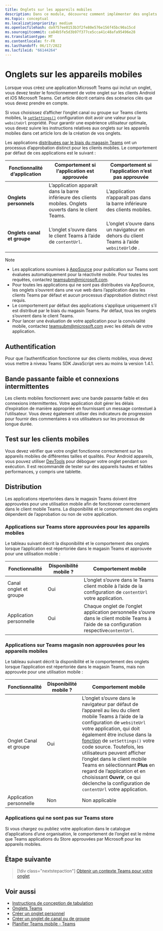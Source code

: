 ```yaml
---
title: Onglets sur les appareils mobiles
description: Dans ce module, découvrez comment implémenter des onglets sur Microsoft Teams mobile, leur authentification, leur connexion à faible bande passante, les tests sur les clients mobiles, la distribution, etc.
ms.topic: conceptual
ms.localizationpriority: medium
ms.openlocfilehash: da9757ee0153b3f2fe80e576e156f45bc90a15cd
ms.sourcegitcommit: ca84b5fe5d3b97f377ce5cca41c48afa95496e28
ms.translationtype: MT
ms.contentlocale: fr-FR
ms.lasthandoff: 06/17/2022
ms.locfileid: "66144264"
---
```

# <a name="tabs-on-mobile"></a>Onglets sur les appareils mobiles

Lorsque vous créez une application Microsoft Teams qui inclut un onglet, vous devez tester le fonctionnement de votre onglet sur les clients Android et iOS Microsoft Teams. Cet article décrit certains des scénarios clés que vous devez prendre en compte.

Si vous choisissez d’afficher l’onglet canal ou groupe sur Teams clients mobiles, la [`setSettings()`](/javascript/api/@microsoft/teams-js/microsoftteams.settings?view=msteams-client-js-latest#@microsoft-teams-js-microsoftteams-settings-setsettings&preserve-view=true) configuration doit avoir une valeur pour la `websiteUrl` propriété. Pour garantir une expérience utilisateur optimale, vous devez suivre les instructions relatives aux onglets sur les appareils mobiles dans cet article lors de la création de vos onglets.

Les applications [distribuées par le biais du magasin Teams](~/concepts/deploy-and-publish/appsource/publish.md) ont un processus d’approbation distinct pour les clients mobiles. Le comportement par défaut de ces applications est le suivant :

| **Fonctionnalité d’application** | **Comportement si l’application est approuvée** | **Comportement si l’application n’est pas approuvée** |
| --- | --- | --- |
| **Onglets personnels** | L’application apparaît dans la barre inférieure des clients mobiles. Onglets ouverts dans le client Teams. | L’application n’apparaît pas dans la barre inférieure des clients mobiles. |
| **Onglets canal et groupe** | L’onglet s’ouvre dans le client Teams à l’aide de `contentUrl`. | L’onglet s’ouvre dans un navigateur en dehors du client Teams à l’aide `websiteUrl`de . |

> [!NOTE]
>
> * Les applications soumises à [AppSource](https://appsource.microsoft.com) pour publication sur Teams sont évaluées automatiquement pour la réactivité mobile. Pour toutes les requêtes, contactez teamsubm@microsoft.com.
> * Pour toutes les applications qui ne sont pas distribuées via AppSource, les onglets s’ouvrent dans une vue web dans l’application dans les clients Teams par défaut et aucun processus d’approbation distinct n’est requis.
> * Le comportement par défaut des applications s’applique uniquement s’il est distribué par le biais du magasin Teams. Par défaut, tous les onglets s’ouvrent dans le client Teams.
> * Pour lancer une évaluation de votre application pour la convivialité mobile, contactez teamsubm@microsoft.com avec les détails de votre application.

## <a name="authentication"></a>Authentification

Pour que l’authentification fonctionne sur des clients mobiles, vous devez vous mettre à niveau Teams SDK JavaScript vers au moins la version 1.4.1.

## <a name="low-bandwidth-and-intermittent-connections"></a>Bande passante faible et connexions intermittentes

Les clients mobiles fonctionnent avec une bande passante faible et des connexions intermittentes. Votre application doit gérer les délais d’expiration de manière appropriée en fournissant un message contextuel à l’utilisateur. Vous devez également utiliser des indicateurs de progression pour fournir des commentaires à vos utilisateurs sur les processus de longue durée.

## <a name="testing-on-mobile-clients"></a>Test sur les clients mobiles

Vous devez vérifier que votre onglet fonctionne correctement sur les appareils mobiles de différentes tailles et qualités. Pour Android appareils, vous pouvez utiliser [DevTools](~/tabs/how-to/developer-tools.md) pour déboguer votre onglet pendant son exécution. Il est recommandé de tester sur des appareils hautes et faibles performances, y compris une tablette.

## <a name="distribution"></a>Distribution

Les applications répertoriées dans le magasin Teams doivent être approuvées pour une utilisation mobile afin de fonctionner correctement dans le client mobile Teams. La disponibilité et le comportement des onglets dépendent de l’approbation ou non de votre application.

### <a name="apps-on-teams-store-approved-for-mobile"></a>Applications sur Teams store approuvées pour les appareils mobiles

Le tableau suivant décrit la disponibilité et le comportement des onglets lorsque l’application est répertoriée dans le magasin Teams et approuvée pour une utilisation mobile :

|Fonctionnalité   |Disponibilité mobile ?   |Comportement mobile|
|----------|-----------|------------|
|Canal <br /> onglet et groupe|Oui|L’onglet s’ouvre dans le Teams client mobile à l’aide de la configuration de `contentUrl` votre application.|
|Application personnelle|Oui|Chaque onglet de l’onglet application personnelle s’ouvre dans le client mobile Teams à l’aide de sa configuration respective`contentUrl`.|

### <a name="apps-on-teams-store-not-approved-for-mobile"></a>Applications sur Teams magasin non approuvées pour les appareils mobiles

Le tableau suivant décrit la disponibilité et le comportement des onglets lorsque l’application est répertoriée dans le magasin Teams, mais non approuvée pour une utilisation mobile :

| Fonctionnalité | Disponibilité mobile ? | Comportement mobile |
|----------|-----------|------------|
|Onglet Canal et groupe|Oui|L’onglet s’ouvre dans le navigateur par défaut de l’appareil au lieu du client mobile Teams à l’aide de la configuration de `websiteUrl` votre application, qui doit également être incluse dans la [fonction](/microsoftteams/platform/tabs/how-to/using-teams-client-sdk#settings-namespace) de `setSettings()` votre code source. Toutefois, les utilisateurs peuvent afficher l’onglet dans le client mobile Teams en sélectionnant **Plus** en regard de l’application et en choisissant **Ouvrir**, ce qui déclenche la configuration de `contentUrl` votre application.|
|Application personnelle|Non|Non applicable|

### <a name="apps-not-on-teams-store"></a>Applications qui ne sont pas sur Teams store

Si vous chargez ou publiez votre application dans le catalogue d’applications d’une organisation, le comportement de l’onglet est le même que Teams applications du Store approuvées par Microsoft pour les appareils mobiles.

## <a name="next-step"></a>Étape suivante

> [!div class="nextstepaction"]
> [Obtenir un contexte Teams pour votre onglet](~/tabs/how-to/access-teams-context.md)

## <a name="see-also"></a>Voir aussi

* [Instructions de conception de tabulation](~/tabs/design/tabs.md)
* [Onglets Teams](~/tabs/what-are-tabs.md)
* [Créer un onglet personnel](~/tabs/how-to/create-personal-tab.md)
* [Créer un onglet de canal ou de groupe](~/tabs/how-to/create-channel-group-tab.md)
* [Planifier Teams mobile - Teams](~/concepts/design/plan-responsive-tabs-for-teams-mobile.md)
